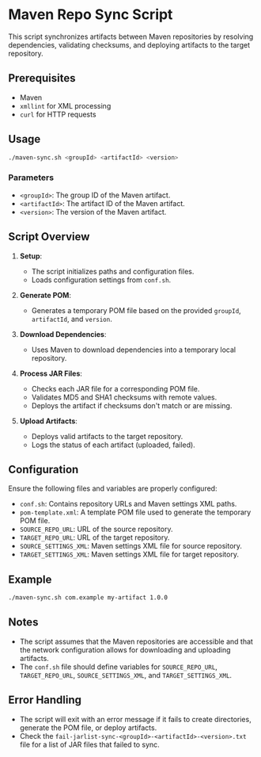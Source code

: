 # Maven Repo Sync Script

This script synchronizes artifacts between Maven repositories by resolving dependencies, validating checksums, and deploying artifacts to the target repository.

## Prerequisites

- Maven
- `xmllint` for XML processing
- `curl` for HTTP requests

## Usage

```bash
./maven-sync.sh <groupId> <artifactId> <version>
```

### Parameters

- `<groupId>`: The group ID of the Maven artifact.
- `<artifactId>`: The artifact ID of the Maven artifact.
- `<version>`: The version of the Maven artifact.

## Script Overview

1. **Setup**:
   - The script initializes paths and configuration files.
   - Loads configuration settings from `conf.sh`.

2. **Generate POM**:
   - Generates a temporary POM file based on the provided `groupId`, `artifactId`, and `version`.

3. **Download Dependencies**:
   - Uses Maven to download dependencies into a temporary local repository.

4. **Process JAR Files**:
   - Checks each JAR file for a corresponding POM file.
   - Validates MD5 and SHA1 checksums with remote values.
   - Deploys the artifact if checksums don't match or are missing.

5. **Upload Artifacts**:
   - Deploys valid artifacts to the target repository.
   - Logs the status of each artifact (uploaded, failed).

## Configuration

Ensure the following files and variables are properly configured:

- `conf.sh`: Contains repository URLs and Maven settings XML paths.
- `pom-template.xml`: A template POM file used to generate the temporary POM file.
- `SOURCE_REPO_URL`: URL of the source repository.
- `TARGET_REPO_URL`: URL of the target repository.
- `SOURCE_SETTINGS_XML`: Maven settings XML file for source repository.
- `TARGET_SETTINGS_XML`: Maven settings XML file for target repository.

## Example

```bash
./maven-sync.sh com.example my-artifact 1.0.0
```

## Notes

- The script assumes that the Maven repositories are accessible and that the network configuration allows for downloading and uploading artifacts.
- The `conf.sh` file should define variables for `SOURCE_REPO_URL`, `TARGET_REPO_URL`, `SOURCE_SETTINGS_XML`, and `TARGET_SETTINGS_XML`.

## Error Handling

- The script will exit with an error message if it fails to create directories, generate the POM file, or deploy artifacts.
- Check the `fail-jarlist-sync-<groupId>-<artifactId>-<version>.txt` file for a list of JAR files that failed to sync.

